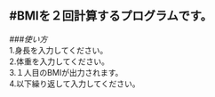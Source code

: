 #BMIを２回計算するプログラムです。
---
*###使い方*  
1.身長を入力してください。  
2.体重を入力してください。  
3.１人目のBMIが出力されます。  
4.以下繰り返して入力してください。
